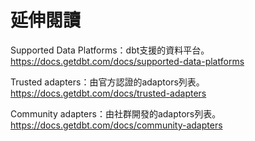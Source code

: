 # 延伸閱讀

Supported Data Platforms：dbt支援的資料平台。
https://docs.getdbt.com/docs/supported-data-platforms

Trusted adapters：由官方認證的adaptors列表。
https://docs.getdbt.com/docs/trusted-adapters

Community adapters：由社群開發的adaptors列表。
https://docs.getdbt.com/docs/community-adapters
